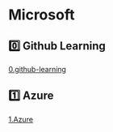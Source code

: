 # Microsoft


## :zero: Github Learning

[0.github-learning](0.github-learning)

## :one: Azure

[1.Azure](1.Azure)
